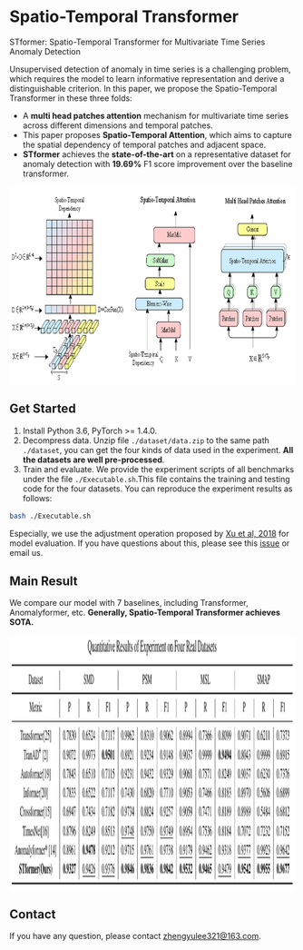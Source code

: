 # Spatio-Temporal Transformer 
STformer: Spatio-Temporal Transformer for Multivariate Time Series Anomaly Detection

Unsupervised detection of anomaly in time series is a challenging problem, which requires the model to learn informative representation and derive a distinguishable criterion. In this paper, we propose the Spatio-Temporal Transformer in these three folds:

- A **multi head patches attention** mechanism for multivariate time series across different dimensions and temporal patches.
- This paper proposes **Spatio-Temporal Attention**, which aims to capture the spatial dependency of temporal patches and adjacent space.
- **STformer** achieves the **state-of-the-art** on a representative dataset for anomaly detection with **19.69\%** F1 score improvement over the baseline transformer.
<p align="center">
<img src=".\pics\key.png" height = "350" alt="" align=center />
</p>

## Get Started

1. Install Python 3.6, PyTorch >= 1.4.0. 
2. Decompress data. Unzip file `./dataset/data.zip` to the same path `./dataset`, you can get the four kinds of data used in the experiment. **All the datasets are well pre-processed**. 
3. Train and evaluate. We provide the experiment scripts of all benchmarks under the file `./Executable.sh`.This file contains the training and testing code for the four datasets. You can reproduce the experiment results as follows:
```bash
bash ./Executable.sh
```

Especially, we use the adjustment operation proposed by [Xu et al, 2018](https://arxiv.org/pdf/1802.03903.pdf) for model evaluation. If you have questions about this, please see this [issue](https://github.com/thuml/Anomaly-Transformer/issues/14) or email us.

## Main Result

We compare our model with 7 baselines, including Transformer, Anomalyformer, etc. **Generally,  Spatio-Temporal Transformer achieves SOTA.**

<p align="center">
<img src=".\pics\results.png" height = "450" alt="" align=center />
</p>


## Contact
If you have any question, please contact zhengyulee321@163.com.
